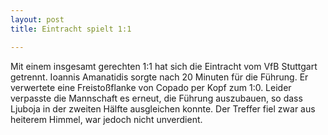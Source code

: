 ```yaml
---
layout: post
title: Eintracht spielt 1:1

---
```


Mit einem insgesamt gerechten 1:1 hat sich die Eintracht vom VfB Stuttgart getrennt. Ioannis Amanatidis sorgte nach 20 Minuten für die Führung. Er verwertete eine Freistoßflanke von Copado per Kopf zum 1:0. Leider verpasste die Mannschaft es erneut, die Führung auszubauen, so dass Ljuboja in der zweiten Hälfte ausgleichen konnte. Der Treffer fiel zwar aus heiterem Himmel, war jedoch nicht unverdient.


